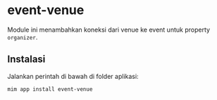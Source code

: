 # event-venue

Module ini menambahkan koneksi dari venue ke event untuk property `organizer`.

## Instalasi

Jalankan perintah di bawah di folder aplikasi:

```
mim app install event-venue
```
